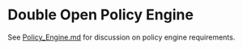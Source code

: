 # Double Open Policy Engine

See [Policy_Engine.md](Policy_Engine.md) for discussion on policy engine requirements.